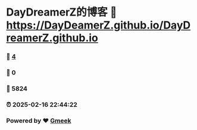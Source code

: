 # DayDreamerZ的博客 :link: https://DayDeamerZ.github.io/DayDreamerZ.github.io 
### :page_facing_up: [4](https://DayDeamerZ.github.io/DayDreamerZ.github.io/tag.html) 
### :speech_balloon: 0 
### :hibiscus: 5824 
### :alarm_clock: 2025-02-16 22:44:22 
### Powered by :heart: [Gmeek](https://github.com/Meekdai/Gmeek)
